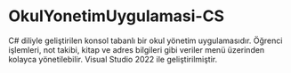 # OkulYonetimUygulamasi-CS
C# diliyle geliştirilen konsol tabanlı bir okul yönetim uygulamasıdır. Öğrenci işlemleri, not takibi, kitap ve adres bilgileri gibi veriler menü üzerinden kolayca yönetilebilir. Visual Studio 2022 ile geliştirilmiştir.
